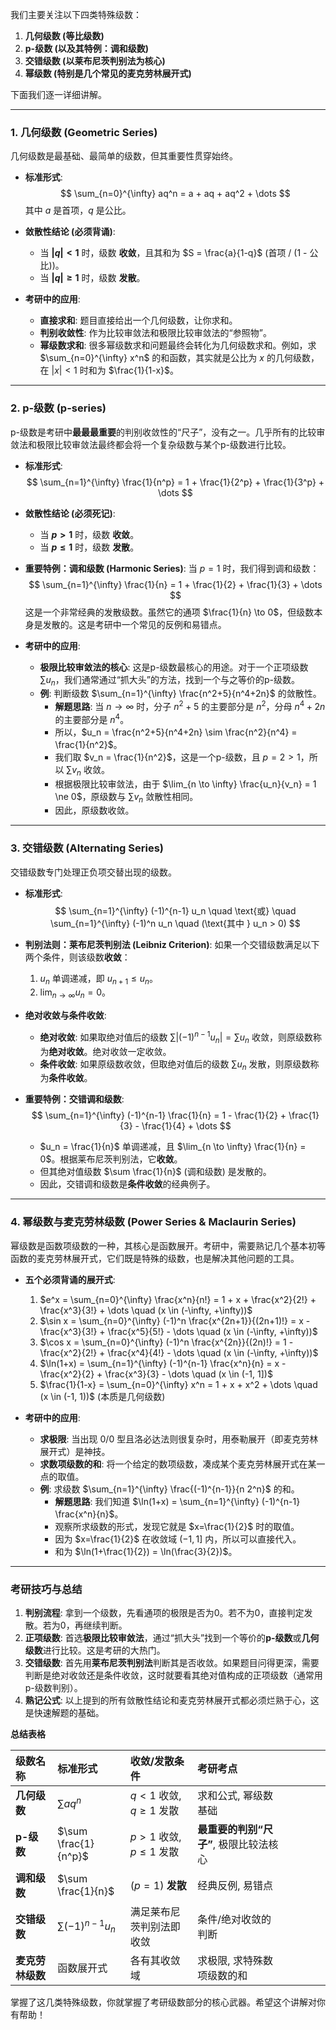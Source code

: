 
我们主要关注以下四类特殊级数：

1.  **几何级数 (等比级数)**
2.  **p-级数 (以及其特例：调和级数)**
3.  **交错级数 (以莱布尼茨判别法为核心)**
4.  **幂级数 (特别是几个常见的麦克劳林展开式)**

下面我们逐一详细讲解。

---

### 1. 几何级数 (Geometric Series)

几何级数是最基础、最简单的级数，但其重要性贯穿始终。

*   **标准形式**:
    $$ \sum_{n=0}^{\infty} aq^n = a + aq + aq^2 + \dots $$
    其中 $a$ 是首项，$q$ 是公比。

*   **敛散性结论 (必须背诵)**:
    *   当 **$|q| < 1$** 时，级数 **收敛**，且其和为 $S = \frac{a}{1-q}$ (首项 / (1 - 公比))。
    *   当 **$|q| \ge 1$** 时，级数 **发散**。

*   **考研中的应用**:
    *   **直接求和**: 题目直接给出一个几何级数，让你求和。
    *   **判别收敛性**: 作为比较审敛法和极限比较审敛法的“参照物”。
    *   **幂级数求和**: 很多幂级数求和问题最终会转化为几何级数求和。例如，求 $\sum_{n=0}^{\infty} x^n$ 的和函数，其实就是公比为 $x$ 的几何级数，在 $|x|<1$ 时和为 $\frac{1}{1-x}$。

---

### 2. p-级数 (p-series)

p-级数是考研中**最最最重要**的判别收敛性的“尺子”，没有之一。几乎所有的比较审敛法和极限比较审敛法最终都会将一个复杂级数与某个p-级数进行比较。

*   **标准形式**:
    $$ \sum_{n=1}^{\infty} \frac{1}{n^p} = 1 + \frac{1}{2^p} + \frac{1}{3^p} + \dots $$

*   **敛散性结论 (必须死记)**:
    *   当 **$p > 1$** 时，级数 **收敛**。
    *   当 **$p \le 1$** 时，级数 **发散**。

*   **重要特例：调和级数 (Harmonic Series)**:
    当 $p=1$ 时，我们得到调和级数：
    $$ \sum_{n=1}^{\infty} \frac{1}{n} = 1 + \frac{1}{2} + \frac{1}{3} + \dots $$
    这是一个非常经典的发散级数。虽然它的通项 $\frac{1}{n} \to 0$，但级数本身是发散的。这是考研中一个常见的反例和易错点。

*   **考研中的应用**:
    *   **极限比较审敛法的核心**: 这是p-级数最核心的用途。对于一个正项级数 $\sum u_n$，我们通常通过“抓大头”的方法，找到一个与之等价的p-级数。
    *   **例**: 判断级数 $\sum_{n=1}^{\infty} \frac{n^2+5}{n^4+2n}$ 的敛散性。
        *   **解题思路**: 当 $n \to \infty$ 时，分子 $n^2+5$ 的主要部分是 $n^2$，分母 $n^4+2n$ 的主要部分是 $n^4$。
        *   所以，$u_n = \frac{n^2+5}{n^4+2n} \sim \frac{n^2}{n^4} = \frac{1}{n^2}$。
        *   我们取 $v_n = \frac{1}{n^2}$，这是一个p-级数，且 $p=2>1$，所以 $\sum v_n$ 收敛。
        *   根据极限比较审敛法，由于 $\lim_{n \to \infty} \frac{u_n}{v_n} = 1 \ne 0$，原级数与 $\sum v_n$ 敛散性相同。
        *   因此，原级数收敛。

---

### 3. 交错级数 (Alternating Series)

交错级数专门处理正负项交替出现的级数。

*   **标准形式**:
    $$ \sum_{n=1}^{\infty} (-1)^{n-1} u_n \quad \text{或} \quad \sum_{n=1}^{\infty} (-1)^n u_n \quad (\text{其中 } u_n > 0) $$

*   **判别法则：莱布尼茨判别法 (Leibniz Criterion)**:
    如果一个交错级数满足以下两个条件，则该级数**收敛**：
    1.  $u_n$ 单调递减，即 $u_{n+1} \le u_n$。
    2.  $\lim_{n \to \infty} u_n = 0$。

*   **绝对收敛与条件收敛**:
    *   **绝对收敛**: 如果取绝对值后的级数 $\sum |(-1)^{n-1} u_n| = \sum u_n$ 收敛，则原级数称为**绝对收敛**。绝对收敛一定收敛。
    *   **条件收敛**: 如果原级数收敛，但取绝对值后的级数 $\sum u_n$ 发散，则原级数称为**条件收敛**。

*   **重要特例：交错调和级数**:
    $$ \sum_{n=1}^{\infty} (-1)^{n-1} \frac{1}{n} = 1 - \frac{1}{2} + \frac{1}{3} - \frac{1}{4} + \dots $$
    *   $u_n = \frac{1}{n}$ 单调递减，且 $\lim_{n \to \infty} \frac{1}{n} = 0$。根据莱布尼茨判别法，它**收敛**。
    *   但其绝对值级数 $\sum \frac{1}{n}$ (调和级数) 是发散的。
    *   因此，交错调和级数是**条件收敛**的经典例子。

---

### 4. 幂级数与麦克劳林级数 (Power Series & Maclaurin Series)

幂级数是函数项级数的一种，其核心是函数展开。考研中，需要熟记几个基本初等函数的麦克劳林展开式，它们既是特殊的级数，也是解决其他问题的工具。

*   **五个必须背诵的展开式**:
    1.  $e^x = \sum_{n=0}^{\infty} \frac{x^n}{n!} = 1 + x + \frac{x^2}{2!} + \frac{x^3}{3!} + \dots \quad (x \in (-\infty, +\infty))$
    2.  $\sin x = \sum_{n=0}^{\infty} (-1)^n \frac{x^{2n+1}}{(2n+1)!} = x - \frac{x^3}{3!} + \frac{x^5}{5!} - \dots \quad (x \in (-\infty, +\infty))$
    3.  $\cos x = \sum_{n=0}^{\infty} (-1)^n \frac{x^{2n}}{(2n)!} = 1 - \frac{x^2}{2!} + \frac{x^4}{4!} - \dots \quad (x \in (-\infty, +\infty))$
    4.  $\ln(1+x) = \sum_{n=1}^{\infty} (-1)^{n-1} \frac{x^n}{n} = x - \frac{x^2}{2} + \frac{x^3}{3} - \dots \quad (x \in (-1, 1])$
    5.  $\frac{1}{1-x} = \sum_{n=0}^{\infty} x^n = 1 + x + x^2 + \dots \quad (x \in (-1, 1))$ (本质是几何级数)

*   **考研中的应用**:
    *   **求极限**: 当出现 $0/0$ 型且洛必达法则很复杂时，用泰勒展开（即麦克劳林展开式）是神技。
    *   **求数项级数的和**: 将一个给定的数项级数，凑成某个麦克劳林展开式在某一点的取值。
    *   **例**: 求级数 $\sum_{n=1}^{\infty} \frac{(-1)^{n-1}}{n 2^n}$ 的和。
        *   **解题思路**: 我们知道 $\ln(1+x) = \sum_{n=1}^{\infty} (-1)^{n-1} \frac{x^n}{n}$。
        *   观察所求级数的形式，发现它就是 $x=\frac{1}{2}$ 时的取值。
        *   因为 $x=\frac{1}{2}$ 在收敛域 $(-1, 1]$ 内，所以可以直接代入。
        *   和为 $\ln(1+\frac{1}{2}) = \ln(\frac{3}{2})$。

---

### 考研技巧与总结

1.  **判别流程**: 拿到一个级数，先看通项的极限是否为0。若不为0，直接判定发散。若为0，再继续判断。
2.  **正项级数**: 首选**极限比较审敛法**，通过“抓大头”找到一个等价的**p-级数**或**几何级数**进行比较。这是考研的大热门。
3.  **交错级数**: 首先用**莱布尼茨判别法**判断其是否收敛。如果题目问得更深，需要判断是绝对收敛还是条件收敛，这时就要看其绝对值构成的正项级数（通常用p-级数判别）。
4.  **熟记公式**: 以上提到的所有敛散性结论和麦克劳林展开式都必须烂熟于心，这是快速解题的基础。

**总结表格**

| 级数名称       | 标准形式                  | 收敛/发散条件                  | 考研考点                    |     |     |     |     |
| :--------- | :-------------------- | :----------------------- | :---------------------- | --- | --- | --- | --- |
| **几何级数**   | $\sum a q^n$          | $q< 1$ 收敛, $q\ge 1$ 发散   | 求和公式, 幂级数基础             |     |     |     |     |
| **p-级数**   | $\sum \frac{1}{n^p}$  | $p > 1$ 收敛, $p \le 1$ 发散 | **最重要的判别“尺子”**, 极限比较法核心 |     |     |     |     |
| **调和级数**   | $\sum \frac{1}{n}$    | ($p=1$) **发散**           | 经典反例, 易错点               |     |     |     |     |
| **交错级数**   | $\sum (-1)^{n-1} u_n$ | 满足莱布尼茨判别法即收敛             | 条件/绝对收敛的判断              |     |     |     |     |
| **麦克劳林级数** | 函数展开式                 | 各有其收敛域                   | 求极限, 求特殊数项级数的和          |     |     |     |     |

掌握了这几类特殊级数，你就掌握了考研级数部分的核心武器。希望这个讲解对你有帮助！
